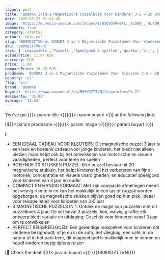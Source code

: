 ```yaml
---
layout: post
title: 'QUOKKA 3-in-1 Magnetische Puzzelboek Voor Kinderen 3-5 – 20 Stukken Magnetische Puzzel Dieren – Ideaal Reis Speelgoed – Compact Magnet spel voor 3+ Jaar – Perfect voor Auto - Vliegtuig & Thuis'
date: 2025-08-27 01:01:45
image: 'https://m.media-amazon.com/images/I/51QVDVH+BTL._SL500_._SL400_.jpg'
comments: true
category: ofertas
author: 'tole.es'
slug: 'B09XDZTTVN-nl QUOKKA 3-in-1 Magnetische Puzzelboek Voor Kinderen 3-5 –...'
sku: 'B09XDZTTVN-nl'
tags: [ 'Legpuzzels','Puzzels','Speelgoed & spellen','quokka','🇳🇱', ]
actualPrice: 11.04 EUR
currency: EUR
price: 11.04
comparePrice: 16.99 EUR
prodname: 'QUOKKA 3-in-1 Magnetische Puzzelboek Voor Kinderen 3-5 – 20 Stukken Magnetische Puzzel Dieren – Ideaal Reis Speelgoed – Compact Magnet spel voor 3+ Jaar – Perfect voor Auto - Vliegtuig & Thuis'
country: 'nl'
flag: '🇳🇱'
brand: 'QUOKKA'
buyurl: 'https://www.amazon.nl/dp/B09XDZTTVN/?tag=tolees0b-21'
descuento: '35.02'
average: '11.04'
---
```


You've got [{{< param title >}}]({{< param buyurl >}}) at the following link:

[![{{< param prodname >}}]({{< param image >}})]({{< param buyurl >}})

ℹ️:

- EEN IDEAAL CADEAU VOOR KLEUTERS: Dit magnetische puzzel 3 jaar is een leuk en boeiend cadeau voor jonge kinderen; het biedt niet alleen plezier, maar helpt ook bij het ontwikkelen van motorische en visuele vaardigheden, perfect voor leren en spelen
- BOEIENDE 20 STUKKEN PUZZEL: Elke puzzel bestaat uit 20 magnetische stukken, het helpt kinderen bij het verbeteren van fijne motoriek, concentratie en visuele vaardigheden, en educatief speelgoed voor kinderen van 3 jaar en ouder
- COMPACT EN HANDIG FORMAAT: Met zijn compacte afmetingen neemt het weinig ruimte in en kan het makkelijk in een tas of rugzak worden opgeborgen; de magnetische stukken blijven goed op hun plek, ideaal voor reisspelletjes voor kinderen van 3-5 jaar
- 3 MAGNETISCHE PUZZELS IN 1: Ontdek de magie van puzzelen met dit puzzelboek 4 jaar; De set bevat 3 puzzels: koe, walvis, giraffe; elk ontwerp biedt variatie en uitdaging; Geschikt voor kinderen vanaf 3 jaar om te ontwikkelen
- PERFECT REISSPEELGOED: Een geweldige reisspellen voor kinderen dat kinderen bezighoudt; of je nu in de auto, het vliegtuig, een café, in de natuur of in het park bent, dit magneetspel is makkelijk mee te nemen en houdt kinderen bezig tijdens reizen

[🛒 Check the deal!!]({{< param buyurl >}})
{{<world>}}B09XDZTTVN{{</world>}}
